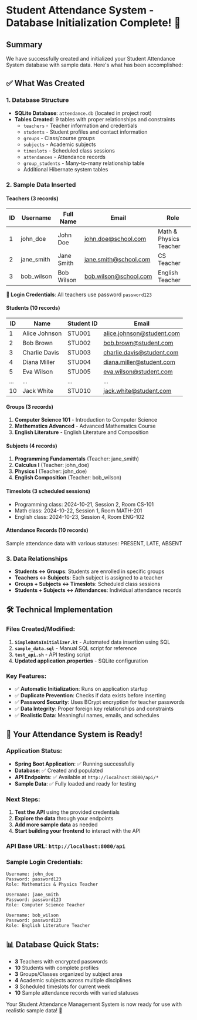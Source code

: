 # Student Attendance System - Database Initialization Complete! 🎉

## Summary

We have successfully created and initialized your Student Attendance System database with sample data. Here's what has been accomplished:

## ✅ What Was Created

### 1. Database Structure
- **SQLite Database**: `attendance.db` (located in project root)
- **Tables Created**: 9 tables with proper relationships and constraints
  - `teachers` - Teacher information and credentials
  - `students` - Student profiles and contact information
  - `groups` - Class/course groups
  - `subjects` - Academic subjects 
  - `timeslots` - Scheduled class sessions
  - `attendances` - Attendance records
  - `group_students` - Many-to-many relationship table
  - Additional Hibernate system tables

### 2. Sample Data Inserted

#### **Teachers** (3 records)
| ID | Username | Full Name | Email | Role |
|---|---|---|---|---|
| 1 | john_doe | John Doe | john.doe@school.com | Math & Physics Teacher |
| 2 | jane_smith | Jane Smith | jane.smith@school.com | CS Teacher |
| 3 | bob_wilson | Bob Wilson | bob.wilson@school.com | English Teacher |

**🔐 Login Credentials**: All teachers use password `password123`

#### **Students** (10 records)
| ID | Name | Student ID | Email |
|---|---|---|---|
| 1 | Alice Johnson | STU001 | alice.johnson@student.com |
| 2 | Bob Brown | STU002 | bob.brown@student.com |
| 3 | Charlie Davis | STU003 | charlie.davis@student.com |
| 4 | Diana Miller | STU004 | diana.miller@student.com |
| 5 | Eva Wilson | STU005 | eva.wilson@student.com |
| ... | ... | ... | ... |
| 10 | Jack White | STU010 | jack.white@student.com |

#### **Groups** (3 records)
1. **Computer Science 101** - Introduction to Computer Science
2. **Mathematics Advanced** - Advanced Mathematics Course  
3. **English Literature** - English Literature and Composition

#### **Subjects** (4 records)
1. **Programming Fundamentals** (Teacher: jane_smith)
2. **Calculus I** (Teacher: john_doe)
3. **Physics I** (Teacher: john_doe)
4. **English Composition** (Teacher: bob_wilson)

#### **Timeslots** (3 scheduled sessions)
- Programming class: 2024-10-21, Session 2, Room CS-101
- Math class: 2024-10-22, Session 1, Room MATH-201
- English class: 2024-10-23, Session 4, Room ENG-102

#### **Attendance Records** (10 records)
Sample attendance data with various statuses: PRESENT, LATE, ABSENT

### 3. Data Relationships
- **Students ↔ Groups**: Students are enrolled in specific groups
- **Teachers ↔ Subjects**: Each subject is assigned to a teacher
- **Groups + Subjects ↔ Timeslots**: Scheduled class sessions
- **Students + Subjects ↔ Attendances**: Individual attendance records

## 🛠️ Technical Implementation

### Files Created/Modified:
1. **`SimpleDataInitializer.kt`** - Automated data insertion using SQL
2. **`sample_data.sql`** - Manual SQL script for reference
3. **`test_api.sh`** - API testing script
4. **Updated application.properties** - SQLite configuration

### Key Features:
- ✅ **Automatic Initialization**: Runs on application startup
- ✅ **Duplicate Prevention**: Checks if data exists before inserting
- ✅ **Password Security**: Uses BCrypt encryption for teacher passwords
- ✅ **Data Integrity**: Proper foreign key relationships and constraints
- ✅ **Realistic Data**: Meaningful names, emails, and schedules

## 🚀 Your Attendance System is Ready!

### Application Status:
- **Spring Boot Application**: ✅ Running successfully
- **Database**: ✅ Created and populated
- **API Endpoints**: ✅ Available at `http://localhost:8080/api/*`
- **Sample Data**: ✅ Fully loaded and ready for testing

### Next Steps:
1. **Test the API** using the provided credentials
2. **Explore the data** through your endpoints
3. **Add more sample data** as needed
4. **Start building your frontend** to interact with the API

### API Base URL: `http://localhost:8080/api`

### Sample Login Credentials:
```
Username: john_doe
Password: password123
Role: Mathematics & Physics Teacher

Username: jane_smith  
Password: password123
Role: Computer Science Teacher

Username: bob_wilson
Password: password123
Role: English Literature Teacher
```

## 📊 Database Quick Stats:
- **3** Teachers with encrypted passwords
- **10** Students with complete profiles
- **3** Groups/Classes organized by subject area
- **4** Academic subjects across multiple disciplines
- **3** Scheduled timeslots for current week
- **10** Sample attendance records with varied statuses

Your Student Attendance Management System is now ready for use with realistic sample data! 🎯